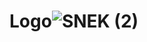 # Logo![SNEK (2)](https://user-images.githubusercontent.com/86575394/124363786-b25f2000-dc13-11eb-85a4-bcb3005e7cbc.png)
